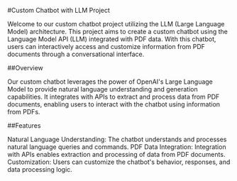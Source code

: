 #Custom Chatbot with LLM Project

Welcome to our custom chatbot project utilizing the LLM (Large Language Model) architecture. This project aims to create a custom chatbot using the Language Model API (LLM) integrated with PDF data. 
With this chatbot, users can interactively access and customize information from PDF documents through a conversational interface.

##Overview

Our custom chatbot leverages the power of OpenAI's Large Language Model to provide natural language understanding and generation capabilities. It integrates with APIs to extract and process data from PDF documents, enabling users to interact with the chatbot using information from PDFs.

##Features

Natural Language Understanding: The chatbot understands and processes natural language queries and commands.
PDF Data Integration: Integration with APIs enables extraction and processing of data from PDF documents.
Customization: Users can customize the chatbot's behavior, responses, and data processing logic.
